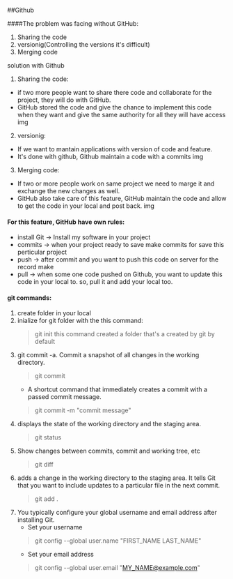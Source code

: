 ##Github

####The problem was facing without GitHub:
1. Sharing the code
2. versionig(Controlling the versions it's difficult)
3. Merging code

solution with Github
1. Sharing the code:
  - if two more people want to share there code and collaborate for the project, they will do with GitHub.
  - GitHub stored the code and give the chance to implement this code when they want and give the same authority for all they will have access
  img

2. versionig:
 - If we want to mantain applications with version of code and feature.
 - It's done with github, Github maintain a code with a commits
 img

3. Merging code:
 - If two or more people work on same project we need to marge it and exchange the new changes as well.
 - GitHub also take care of this feature, GitHub maintain the code and allow to get the code in your local and post back.
 img


#### For this feature, GitHub have own rules:
- install Git -> Install my software in your project
- commits -> when your project ready to save make commits for save this perticular project
- push -> after commit and you want to push this code on server for the record make
- pull -> when some one code pushed on Github, you want to update this code in your local to. so, pull it and add your local too.



#### git commands:
1. create folder in your local 
2. inialize for git folder with the this command:
   > git init
    this command created a folder that's a created by git by default
3. git commit -a. Commit a snapshot of all changes in the working directory.
   > git commit
   - A shortcut command that immediately creates a commit with a passed commit message.
   >  git commit -m "commit message"
4. displays the state of the working directory and the staging area.
   > git status
5. Show changes between commits, commit and working tree, etc
   > git diff
6. adds a change in the working directory to the staging area. It tells Git that you want to include updates to a particular file in the next commit. 
   > git add .
7. You typically configure your global username and email address after installing Git.
   - Set your username
   > git config --global user.name "FIRST_NAME LAST_NAME"
   - Set your email address
   > git config --global user.email "MY_NAME@example.com"


